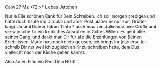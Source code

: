  Calw 27 Mz <72.>*
Liebes Jettchen

Nur in Eile schönen Dank für Dein Schreiben. Ich soll morgen predigen und hatte doch heute ind Circular und amer Post, daher es nur zum Grüßen langt. Ja und Deiner lieben Tante <Suskind>* auch bes. von Julie herzliche Grüße und sie wünsche ihr ein kindliches Ausruhen in Gottes Willen. Es geht alles seinen Gang, und dankt man Dir für alle die Erzählungen von Deinen Erlebnissen. Marie hats noch nicht gelesen, ich brings ihr jetzt erst. Ich schreib Dir nur weil ich zugleich an Kr zu schreiben hatte, dem Dus vielleicht nach der Kirche geben kannst.

 Also Adieu Fräulein Bedi
 Dein HGdt
